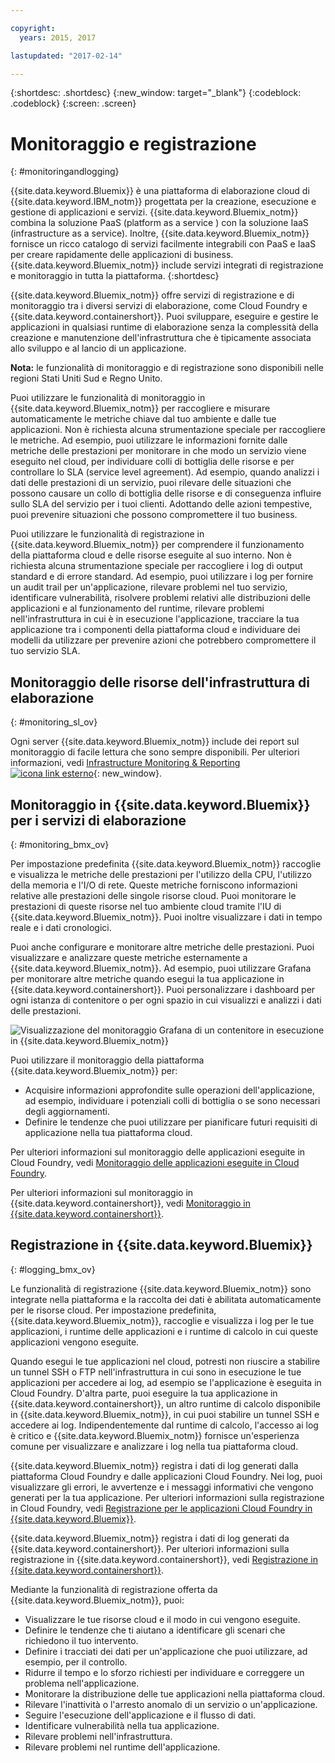 ```yaml
---

copyright:
  years: 2015, 2017

lastupdated: "2017-02-14"

---
```



{:shortdesc: .shortdesc}
{:new_window: target="_blank"}
{:codeblock: .codeblock}
{:screen: .screen}

# Monitoraggio e registrazione
{: #monitoringandlogging}

{{site.data.keyword.Bluemix}} è una piattaforma di elaborazione cloud di {{site.data.keyword.IBM_notm}} progettata per la creazione, esecuzione e gestione di applicazioni e servizi.  {{site.data.keyword.Bluemix_notm}} combina la soluzione PaaS (platform as a service ) con la soluzione IaaS (infrastructure as a service). Inoltre, {{site.data.keyword.Bluemix_notm}} fornisce un ricco catalogo di servizi facilmente integrabili con PaaS e IaaS per creare rapidamente delle applicazioni di business. {{site.data.keyword.Bluemix_notm}} include servizi integrati di registrazione e monitoraggio in tutta la piattaforma.
{:shortdesc}

{{site.data.keyword.Bluemix_notm}} offre servizi di registrazione e di monitoraggio tra i diversi servizi di elaborazione, come Cloud Foundry e {{site.data.keyword.containershort}}. Puoi sviluppare, eseguire e gestire le applicazioni in qualsiasi runtime di elaborazione senza la complessità della creazione e manutenzione dell'infrastruttura che è tipicamente associata allo sviluppo e al lancio di un applicazione.  

**Nota:** le funzionalità di monitoraggio e di registrazione sono disponibili nelle regioni Stati Uniti Sud e Regno Unito. 

Puoi utilizzare le funzionalità di monitoraggio in {{site.data.keyword.Bluemix_notm}} per raccogliere e misurare automaticamente le metriche chiave dal tuo ambiente e dalle tue applicazioni. Non è richiesta alcuna strumentazione speciale per raccogliere le metriche. Ad esempio, puoi utilizzare le informazioni fornite dalle metriche delle prestazioni per monitorare in che modo un servizio viene eseguito nel cloud, per individuare colli di bottiglia delle risorse e per controllare lo SLA (service level agreement). Ad esempio, quando analizzi i dati delle prestazioni di un servizio, puoi rilevare delle situazioni che possono causare un collo di bottiglia delle risorse e di conseguenza influire sullo SLA del servizio per i tuoi clienti. Adottando delle azioni tempestive, puoi prevenire situazioni che possono compromettere il tuo business.  

Puoi utilizzare le funzionalità di registrazione in {{site.data.keyword.Bluemix_notm}} per comprendere il funzionamento della piattaforma cloud e delle risorse eseguite al suo interno. Non è richiesta alcuna strumentazione speciale per raccogliere i log di output standard e di errore standard. Ad esempio, puoi utilizzare i log per fornire un audit trail per un'applicazione, rilevare problemi nel tuo servizio, identificare vulnerabilità, risolvere problemi relativi alle distribuzioni delle applicazioni e al funzionamento del runtime, rilevare problemi nell'infrastruttura in cui è in esecuzione l'applicazione, tracciare la tua applicazione tra i componenti della piattaforma cloud e individuare dei modelli da utilizzare per prevenire azioni che potrebbero compromettere il tuo servizio SLA.

## Monitoraggio delle risorse dell'infrastruttura di elaborazione
{: #monitoring_sl_ov}

Ogni server {{site.data.keyword.Bluemix_notm}} include dei report sul monitoraggio di facile lettura che sono sempre disponibili. Per ulteriori informazioni, vedi [Infrastructure Monitoring & Reporting ![icona link esterno](../icons/launch-glyph.svg "External link icon")](https://www.ibm.com/cloud-computing/bluemix/infrastructure-monitoring){: new_window}.


## Monitoraggio in {{site.data.keyword.Bluemix}} per i servizi di elaborazione
{: #monitoring_bmx_ov}

Per impostazione predefinita {{site.data.keyword.Bluemix_notm}} raccoglie e visualizza le metriche delle prestazioni per l'utilizzo della CPU, l'utilizzo della memoria e l'I/O di rete. Queste metriche forniscono informazioni relative alle prestazioni delle singole risorse cloud. Puoi monitorare le prestazioni di queste risorse nel tuo ambiente cloud tramite l'IU di {{site.data.keyword.Bluemix_notm}}. Puoi inoltre visualizzare i dati in tempo reale e i dati cronologici. 

Puoi anche configurare e monitorare altre metriche delle prestazioni. Puoi visualizzare e analizzare queste metriche esternamente a {{site.data.keyword.Bluemix_notm}}. Ad esempio, puoi utilizzare Grafana per monitorare altre metriche quando esegui la tua applicazione in {{site.data.keyword.containershort}}. Puoi personalizzare i dashboard per ogni istanza di contenitore o per ogni spazio in cui visualizzi e analizzi i dati delle prestazioni.

![Visualizzazione del monitoraggio Grafana di un contenitore in esecuzione in {{site.data.keyword.Bluemix_notm}}](images/monitoring_default_container_grafana_view.jpg)

Puoi utilizzare il monitoraggio della piattaforma {{site.data.keyword.Bluemix_notm}} per:

* Acquisire informazioni approfondite sulle operazioni dell'applicazione, ad esempio, individuare i potenziali colli di bottiglia o se sono necessari degli aggiornamenti.
* Definire le tendenze che puoi utilizzare per pianificare futuri requisiti di applicazione nella tua piattaforma cloud.

Per ulteriori informazioni sul monitoraggio delle applicazioni eseguite in Cloud Foundry, vedi [Monitoraggio delle applicazioni eseguite in Cloud Foundry](monitoring_cf_apps.html#monitoring_bluemix_apps).

Per ulteriori informazioni sul monitoraggio in {{site.data.keyword.containershort}}, vedi [Monitoraggio in {{site.data.keyword.containershort}}](/docs/containers/monitoringandlogging/container_ml_monitor.html#container_ml_monitor).   

## Registrazione in {{site.data.keyword.Bluemix}}
{: #logging_bmx_ov}

Le funzionalità di registrazione {{site.data.keyword.Bluemix_notm}} sono integrate nella piattaforma e la raccolta dei dati è abilitata automaticamente per le risorse cloud. Per impostazione predefinita, {{site.data.keyword.Bluemix_notm}}, raccoglie e visualizza i log per le tue applicazioni, i runtime delle applicazioni e i runtime di calcolo in cui queste applicazioni vengono eseguite. 

Quando esegui le tue applicazioni nel cloud, potresti non riuscire a stabilire un tunnel SSH o FTP nell'infrastruttura in cui sono in esecuzione le tue applicazioni per accedere ai log, ad esempio se l'applicazione è eseguita in Cloud Foundry. D'altra parte, puoi eseguire la tua applicazione in {{site.data.keyword.containershort}}, un altro runtime di calcolo disponibile in {{site.data.keyword.Bluemix_notm}}, in cui puoi stabilire un tunnel SSH e accedere ai log. Indipendentemente dal runtime di calcolo, l'accesso ai log è critico e {{site.data.keyword.Bluemix_notm}} fornisce un'esperienza comune per visualizzare e analizzare i log nella tua piattaforma cloud.

{{site.data.keyword.Bluemix_notm}} registra i dati di log generati dalla piattaforma Cloud Foundry e dalle applicazioni Cloud Foundry. Nei log, puoi visualizzare gli errori, le avvertenze e i messaggi informativi che vengono generati per la tua applicazione. Per ulteriori informazioni sulla registrazione in Cloud Foundry, vedi [Registrazione per le applicazioni Cloud Foundry in {{site.data.keyword.Bluemix}}](logging_cf_apps.html#logging_bluemix_cf_apps).

{{site.data.keyword.Bluemix_notm}} registra i dati di log generati da {{site.data.keyword.containershort}}. Per ulteriori informazioni sulla registrazione in {{site.data.keyword.containershort}}, vedi [Registrazione in {{site.data.keyword.containershort}}](/docs/containers/monitoringandlogging/container_ml_logs.html#container_ml_logs).   


Mediante la funzionalità di registrazione offerta da {{site.data.keyword.Bluemix_notm}}, puoi:

* Visualizzare le tue risorse cloud e il modo in cui vengono eseguite.
* Definire le tendenze che ti aiutano a identificare gli scenari che richiedono il tuo intervento.
* Definire i tracciati dei dati per un'applicazione che puoi utilizzare, ad esempio, per il controllo.
* Ridurre il tempo e lo sforzo richiesti per individuare e correggere un problema nell'applicazione. 
* Monitorare la distribuzione delle tue applicazioni nella piattaforma cloud.
* Rilevare l'inattività o l'arresto anomalo di un servizio o un'applicazione.
* Seguire l'esecuzione dell'applicazione e il flusso di dati.
* Identificare vulnerabilità nella tua applicazione.
* Rilevare problemi nell'infrastruttura.
* Rilevare problemi nel runtime dell'applicazione.


